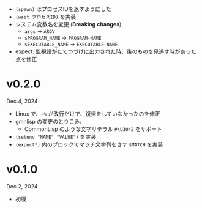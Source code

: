 - `(spawn)` はプロセスIDを返すようにした
- `(wait プロセスID)` を実装
- システム変数名を変更 (**Breaking changes**)
    - `args` → `ARGV`
    - `$PROGRAM_NAME` → `PROGRAM-NAME`
    - `$EXECUTABLE_NAME` → `EXECUTABLE-NAME`
- expect: 監視語がたてつづけに出力された時、後のものを見逃す時があった点を修正

v0.2.0
======
Dec.4, 2024

- Linux で、`~%` が改行だけで、復帰をしていなかったのを修正
- gmnlisp の変更のとりこみ:
    - CommonLisp のような文字リテラル `#\U3042` をサポート
- `(setenv "NAME" "VALUE")` を実装
- `(expect*)` 内のブロックでマッチ文字列をさす `$MATCH` を実装

v0.1.0
======
Dec.2, 2024

- 初版
